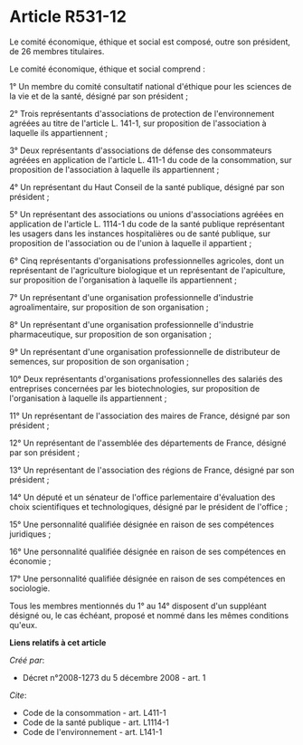 # Article R531-12

Le comité économique, éthique et social est composé, outre son président, de 26 membres titulaires. 

Le comité économique, éthique et social comprend : 

1° Un membre du comité consultatif national d'éthique pour les sciences de la vie et de la santé, désigné par son
président ; 

2° Trois représentants d'associations de protection de l'environnement agréées au titre de l'article L. 141-1, sur
proposition de l'association à laquelle ils appartiennent ; 

3° Deux représentants d'associations de défense des consommateurs agréées en application de l'article L. 411-1 du code de la
consommation, sur proposition de l'association à laquelle ils appartiennent ; 

4° Un représentant du Haut Conseil de la santé publique, désigné par son président ; 

5° Un représentant des associations ou unions d'associations agréées en application de l'article L. 1114-1 du code de la
santé publique représentant les usagers dans les instances hospitalières ou de santé publique, sur proposition de
l'association ou de l'union à laquelle il appartient ; 

6° Cinq représentants d'organisations professionnelles agricoles, dont un représentant de l'agriculture biologique et un
représentant de l'apiculture, sur proposition de l'organisation à laquelle ils appartiennent ; 

7° Un représentant d'une organisation professionnelle d'industrie agroalimentaire, sur proposition de son organisation ; 

8° Un représentant d'une organisation professionnelle d'industrie pharmaceutique, sur proposition de son organisation ; 

9° Un représentant d'une organisation professionnelle de distributeur de semences, sur proposition de son organisation ; 

10° Deux représentants d'organisations professionnelles des salariés des entreprises concernées par les biotechnologies, sur
proposition de l'organisation à laquelle ils appartiennent ; 

11° Un représentant de l'association des maires de France, désigné par son président ; 

12° Un représentant de l'assemblée des départements de France, désigné par son président ; 

13° Un représentant de l'association des régions de France, désigné par son président ; 

14° Un député et un sénateur de l'office parlementaire d'évaluation des choix scientifiques et technologiques, désigné par le
président de l'office ; 

15° Une personnalité qualifiée désignée en raison de ses compétences juridiques ; 

16° Une personnalité qualifiée désignée en raison de ses compétences en économie ; 

17° Une personnalité qualifiée désignée en raison de ses compétences en sociologie. 

Tous les membres mentionnés du 1° au 14° disposent d'un suppléant désigné ou, le cas échéant, proposé et nommé dans les mêmes
conditions qu'eux.

**Liens relatifs à cet article**

_Créé par_:

  - Décret n°2008-1273 du 5 décembre 2008 - art. 1

_Cite_:

  - Code de la consommation - art. L411-1
  - Code de la santé publique - art. L1114-1
  - Code de l'environnement - art. L141-1
